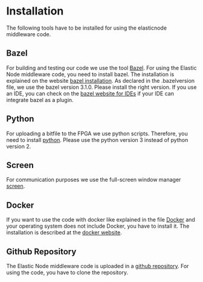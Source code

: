 # Installation

The following tools have to be installed for using the elasticnode middleware code. 

## Bazel

For building and testing our code we use the tool [Bazel](https://www.bazel.build/).
For using the Elastic Node middleware code, you need to install bazel.
The installation is explained on the website [bazel installation](https://docs.bazel.build/versions/2.2.0/install.html).
As declared in the .bazelversion file, we use the bazel version 3.1.0.
Please install the right version.
If you use an IDE, you can check on the [bazel website for IDEs](https://docs.bazel.build/versions/2.2.0/ide.html) if your IDE can integrate bazel as a plugin.

## Python

For uploading a bitfile to the FPGA we use python scripts. 
Therefore, you need to install [python](https://www.python.org/downloads/).
Please use the python version 3 instead of python version 2. 

## Screen

For communication purposes we use the full-screen window manager [screen](https://www.gnu.org/software/screen/).

## Docker

If you want to use the code with docker like explained in the file [Docker](Docker.md) and your operating system does not include Docker, you have to install it.
The installation is described at the [docker website](https://docs.docker.com/get-docker/).

## Github Repository

The Elastic Node middleware code is uploaded in a [github repository](https://github.com/es-ude/ElasticNodeMiddleware).
For using the code, you have to clone the repository. 

